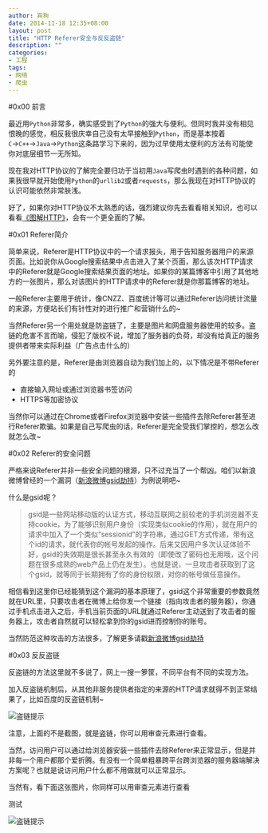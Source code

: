 ```yaml
---
author: 宾狗
date: 2014-11-18 12:35+08:00
layout: post
title: "HTTP Referer安全与反反盗链"
description: ""
categories:
- 工程
tags:
- 网络
- 爬虫
---
```


#0x00 前言

最近用`Python`非常多，确实感受到了`Python`的强大与便利。但同时我并没有相见恨晚的感觉，相反我很庆幸自己没有太早接触到`Python`，而是基本按着`C`→`C++`→`Java`→`Python`这条路学习下来的，因为过早使用太便利的方法有可能使你对底层细节一无所知。

现在我对HTTP协议的了解完全要归功于当初用`Java`写爬虫时遇到的各种问题，如果我很早就开始使用`Python`的`urllib2`或者`requests`，那么我现在对HTTP协议的认识可能依然非常肤浅。

<!--more-->

好了，如果你对HTTP协议不太熟悉的话，强烈建议你先去看看相关知识，也可以看看[《图解HTTP》](http://book.douban.com/subject/25863515/)，会有一个更全面的了解。

#0x01 Referer简介

简单来说，Referer是HTTP协议中的一个请求报头，用于告知服务器用户的来源页面。比如说你从Google搜索结果中点击进入了某个页面，那么该次HTTP请求中的Referer就是Google搜索结果页面的地址。如果你的某篇博客中引用了其他地方的一张图片，那么对该图片的HTTP请求中的Referer就是你那篇博客的地址。

一般Referer主要用于统计，像CNZZ、百度统计等可以通过Referer访问统计流量的来源，方便站长们有针性对的进行推广和营销什么的~

当然Referer另一个用处就是防盗链了，主要是图片和网盘服务器使用的较多。盗链的危害不言而喻，侵犯了版权不说，增加了服务器的负荷，却没有给真正的服务提供者带来实际利益（广告点击什么的）

另外要注意的是，Referer是由浏览器自动为我们加上的，以下情况是不带Referer的

* 直接输入网址或通过浏览器书签访问
* HTTPS等加密协议

当然你可以通过在Chrome或者Firefox浏览器中安装一些插件去除Referer甚至进行Referer欺骗。如果是自己写爬虫的话，Referer是完全受我们掌控的，想怎么改就怎么改~

#0x02 Referer的安全问题

严格来说Referer并非一些安全问题的根源，只不过充当了一个帮凶。咱们以新浪微博曾经的一个漏洞（[新浪微博gsid劫持](http://www.wooyun.org/bugs/wooyun-2012-014221)）为例说明吧~

什么是gsid呢？

>gsid是一些网站移动版的认证方式，移动互联网之前较老的手机浏览器不支持cookie，为了能够识别用户身份（实现类似cookie的作用），就在用户的请求中加入了一个类似“sessionid”的字符串，通过GET方式传递，带有这个id的请求，就代表你的帐号发起的操作。后来又因用户多次认证体验不好，gsid的失效期是很长甚至永久有效的（即使改了密码也无用哦，这个问题在很多成熟的web产品上仍在发生）。也就是说，一旦攻击者获取到了这个gsid，就等同于长期拥有了你的身份权限，对你的帐号做任意操作。

相信看到这里你已经能猜到这个漏洞的基本原理了，gsid这个非常重要的参数竟然就在URL里，只要攻击者在微博上给你发一个链接（指向攻击者的服务器），你通过手机点击进入之后，手机当前页面的URL就通过Referer主动送到了攻击者的服务器上，攻击者自然就可以轻松拿到你的gsid进而控制你的账号。

当然防范这种攻击的方法很多，了解更多请戳[新浪微博gsid劫持](http://www.wooyun.org/bugs/wooyun-2012-014221)

#0x03 反反盗链

反盗链的方法这里就不多说了，网上一搜一箩筐，不同平台有不同的实现方法。

加入反盗链机制后，从其他非服务提供者指定的来源的HTTP请求就得不到正常结果了，比如百度的反盗链机制~

![盗链提示](http://c.hiphotos.baidu.com/ting/pic/item/b151f8198618367a05c961a62d738bd4b31ce50d.jpg)

注意，上面的不是截图，就是盗链，你可以用审查元素进行查看。

当然，访问用户可以通过给浏览器安装一些插件去除Referer来正常显示，但是并非每一个用户都那个爱折腾。有没有一个简单粗暴跨平台跨浏览器的服务器端解决方案呢？也就是说访问用户什么都不用做就可以正常显示。

当然有，看下面这张图片，你同样可以用审查元素进行查看

<script src="/assets/js/ReferrerKiller.js"></script>

<span id="noreferer">
</span>

<script>
document.getElementById('noreferer').innerHTML = ReferrerKiller.imageHtml('http://a.hiphotos.baidu.com/ting/pic/item/3bf33a87e950352aa210e8635043fbf2b2118b6c.jpg');
</script>

测试

![盗链提示](http://a.hiphotos.baidu.com/ting/pic/item/cdbf6c81800a19d8f33dea0031fa828ba61e46fc.jpg)




